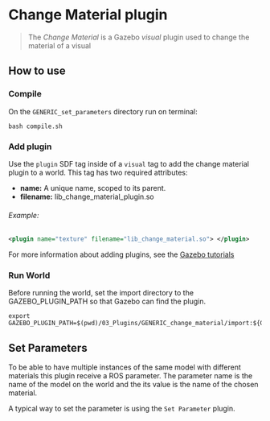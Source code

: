 # Change Material plugin
> The *Change Material* is a Gazebo *visual* plugin used to change the material of a visual

## How to use
### Compile
On the `GENERIC_set_parameters` directory run on terminal:

```
bash compile.sh
```

### Add plugin
Use the `plugin` SDF tag inside of a `visual` tag to add the change material plugin to a world.
This tag has two required attributes:
* **name:** A unique name, scoped to its parent.
* **filename:** lib_change_material_plugin.so

###### Example:
```xml
<plugin name="texture" filename="lib_change_material.so"> </plugin>
```

For more information about adding plugins, see the [Gazebo tutorials](http://gazebosim.org/tutorials?tut=plugins_model&cat=running_the_plugin#RunningthePlugin.)

### Run World
Before running the world, set the import directory to the GAZEBO_PLUGIN_PATH so that Gazebo can find the plugin.

```
export GAZEBO_PLUGIN_PATH=$(pwd)/03_Plugins/GENERIC_change_material/import:${GAZEBO_PLUGIN_PATH}
```

## Set Parameters
To be able to have multiple instances of the same model with different materials this plugin receive a ROS parameter. The parameter name is the name of the model on the world and the its value is the name of the chosen material.

A typical way to set the parameter is using the `Set Parameter` plugin.
